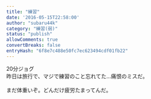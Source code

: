 ```yaml
---
title: "練習"
date: '2016-05-15T22:58:00'
author: "subaru44k"
category: "練習(弱)"
status: "publish"
allowComments: true
convertBreaks: false
entryHash: "6f8e7c488e50fc7ec623494cdf01fb22"
---
```

20分ジョグ<br>
昨日は旅行で、マジで練習のこと忘れてた…痛恨のミスだ。<br>
<br>
まだ体重いぞ。どんだけ疲労たまってんだ。
